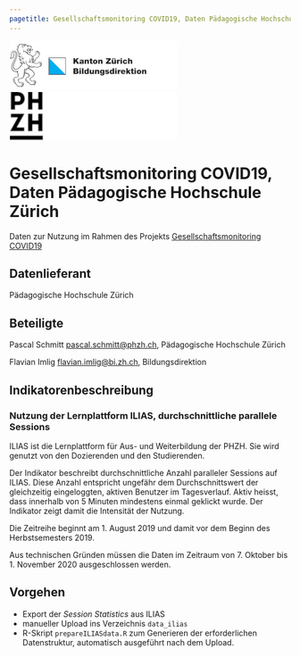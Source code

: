 ```yaml
---
pagetitle: Gesellschaftsmonitoring COVID19, Daten Pädagogische Hochschule Zürich
---
```


![](https://github.com/bildungsmonitoringZH/bildungsmonitoringZH.github.io/raw/master/assets/ktzh_bi_logo_de-300x88.jpg)
![](https://github.com/bildungsmonitoringZH/bildungsmonitoringZH.github.io/raw/master/assets/phzh_logo-300x88.jpg)

# Gesellschaftsmonitoring COVID19, Daten Pädagogische Hochschule Zürich

Daten zur Nutzung  im Rahmen des Projekts [Gesellschaftsmonitoring COVID19](https://statistikzh.github.io/covid19monitoring/)

## Datenlieferant

Pädagogische Hochschule Zürich

## Beteiligte

Pascal Schmitt <pascal.schmitt@phzh.ch>, Pädagogische Hochschule Zürich

Flavian Imlig <flavian.imlig@bi.zh.ch>, Bildungsdirektion

## Indikatorenbeschreibung

### Nutzung der Lernplattform ILIAS, durchschnittliche parallele Sessions

ILIAS ist die Lernplattform für Aus- und Weiterbildung der PHZH. Sie wird genutzt von den Dozierenden und den Studierenden.

Der Indikator beschreibt durchschnittliche Anzahl paralleler Sessions auf ILIAS. Diese Anzahl entspricht ungefähr dem Durchschnittswert der gleichzeitig eingeloggten, aktiven Benutzer im Tagesverlauf. Aktiv heisst, dass innerhalb von 5 Minuten mindestens einmal geklickt wurde. Der Indikator zeigt damit die Intensität der Nutzung.

Die Zeitreihe beginnt am 1. August 2019 und damit vor dem Beginn des Herbstsemesters 2019.

Aus technischen Gründen müssen die Daten im Zeitraum von 7. Oktober bis 1. November 2020 ausgeschlossen werden.

## Vorgehen

* Export der _Session Statistics_ aus ILIAS
* manueller Upload ins Verzeichnis `data_ilias`
* R-Skript `prepareILIASdata.R` zum Generieren der erforderlichen Datenstruktur, automatisch ausgeführt nach dem Upload.
